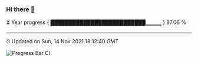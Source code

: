 ### Hi there 👋

⏳ Year progress { ██████████████████████████▁▁▁▁ } 87.06 %

---

⏰ Updated on Sun, 14 Nov 2021 18:12:40 GMT

![Progress Bar CI](https://github.com/liununu/liununu/workflows/Progress%20Bar%20CI/badge.svg)
